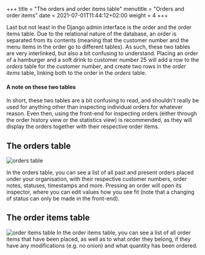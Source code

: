 +++
title = "The orders and order items table"
menutitle = "Orders and order items"
date =  2021-07-01T11:44:12+02:00
weight = 4
+++

Last but not least in the Django admin interface is the order and the order items table. Due to the relational nature of the database, an order is separated from its contents (meaning that the customer number and the menu items in the order go to different tables). As such, these two tables are very interlinked, but also a bit confusing to understand. Placing an order of a hamburger and a soft drink to customer number 25 will add a row to the *orders* table for the customer number, and create two rows in the *order items* table, linking both to the order in the *orders* table.

#### A note on these two tables
In short, these two tables are a bit confusing to read, and shouldn't really be used for anything other than inspecting individual orders for whatever reason. Even then, using the front-end for inspecting orders (either through the order history view or the statistics view) is recommended, as they will display the orders together with their respective order items.

## The orders table
![orders table](/images/ordsys/admin/orders.png)

In the orders table, you can see a list of all past and present orders placed under your organisation, with their respective customer numbers, order notes, statuses, timestamps and more. Pressing an order will open its inspector, where you can edit values how you see fit (note that a changing of status can only be made in the front-end).

## The order items table
![order items table](/images/ordsys/admin/orderitems.png)
In the order items table, you can see a list of all order items that have been placed, as well as to what order they belong, if they have any modifications (e.g. no onion) and what quantity has been ordered.
